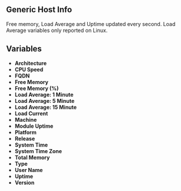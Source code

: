 ## Generic Host Info

Free memory, Load Average and Uptime updated every second. Load Average variables only reported on Linux.

## Variables
- **Architecture**
- **CPU Speed**
- **FQDN**
- **Free Memory**
- **Free Memory (%)**
- **Load Average: 1 Minute**
- **Load Average: 5 Minute**
- **Load Average: 15 Minute**
- **Load Current**
- **Machine**
- **Module Uptime**
- **Platform**
- **Release**
- **System Time**
- **System Time Zone**
- **Total Memory**
- **Type**
- **User Name**
- **Uptime**
- **Version**